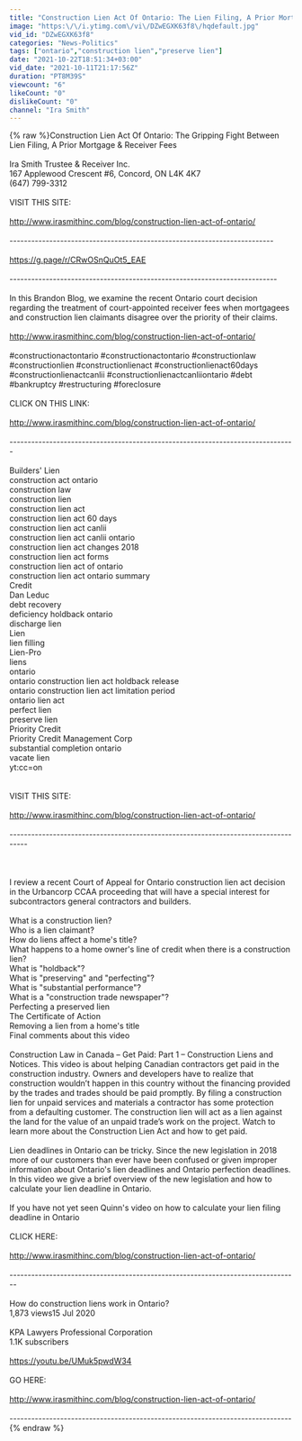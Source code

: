 ```yaml
---
title: "Construction Lien Act Of Ontario: The Lien Filing, A Prior Mortgage & Receiver Fees"
image: "https:\/\/i.ytimg.com\/vi\/DZwEGXK63f8\/hqdefault.jpg"
vid_id: "DZwEGXK63f8"
categories: "News-Politics"
tags: ["ontario","construction lien","preserve lien"]
date: "2021-10-22T18:51:34+03:00"
vid_date: "2021-10-11T21:17:56Z"
duration: "PT8M39S"
viewcount: "6"
likeCount: "0"
dislikeCount: "0"
channel: "Ira Smith"
---
```

{% raw %}Construction Lien Act Of Ontario: The Gripping Fight Between Lien Filing, A Prior Mortgage &amp; Receiver Fees<br /><br />Ira Smith Trustee &amp; Receiver Inc.<br />167 Applewood Crescent #6, Concord, ON L4K 4K7<br />(647) 799-3312<br /><br />VISIT THIS SITE:<br /><br /><a rel="nofollow" target="blank" href="http://www.irasmithinc.com/blog/construction-lien-act-of-ontario/">http://www.irasmithinc.com/blog/construction-lien-act-of-ontario/</a><br /><br />-------------------------------------------------------------------------<br /><br /><a rel="nofollow" target="blank" href="https://g.page/r/CRwOSnQuOt5_EAE">https://g.page/r/CRwOSnQuOt5_EAE</a><br /><br />--------------------------------------------------------------------------<br /><br />In this Brandon Blog, we examine the recent Ontario court decision regarding the treatment of court-appointed receiver fees when mortgagees and construction lien claimants disagree over the priority of their claims.<br /><br /><a rel="nofollow" target="blank" href="http://www.irasmithinc.com/blog/construction-lien-act-of-ontario/">http://www.irasmithinc.com/blog/construction-lien-act-of-ontario/</a><br /><br />#constructionactontario #constructionactontario #constructionlaw #constructionlien #constructionlienact #constructionlienact60days #constructionlienactcanlii #constructionlienactcanliiontario #debt #bankruptcy #restructuring #foreclosure<br /><br />CLICK ON THIS LINK:<br /><br /><a rel="nofollow" target="blank" href="http://www.irasmithinc.com/blog/construction-lien-act-of-ontario/">http://www.irasmithinc.com/blog/construction-lien-act-of-ontario/</a><br /><br />-------------------------------------------------------------------------------<br /><br />Builders' Lien<br />construction act ontario<br />construction law<br />construction lien<br />construction lien act<br />construction lien act 60 days<br />construction lien act canlii<br />construction lien act canlii ontario<br />construction lien act changes 2018<br />construction lien act forms<br />construction lien act of ontario<br />construction lien act ontario summary<br />Credit<br />Dan Leduc<br />debt recovery<br />deficiency holdback ontario<br />discharge lien<br />Lien<br />lien filling<br />Lien-Pro<br />liens<br />ontario<br />ontario construction lien act holdback release<br />ontario construction lien act limitation period<br />ontario lien act<br />perfect lien<br />preserve lien<br />Priority Credit<br />Priority Credit Management Corp<br />substantial completion ontario<br />vacate lien<br />yt:cc=on<br /><br /><br />VISIT THIS SITE:<br /><br /><a rel="nofollow" target="blank" href="http://www.irasmithinc.com/blog/construction-lien-act-of-ontario/">http://www.irasmithinc.com/blog/construction-lien-act-of-ontario/</a><br /><br />-----------------------------------------------------------------------------------<br /><br /><br /><br />I review a recent Court of Appeal for Ontario construction lien act decision in the Urbancorp CCAA proceeding that will have a special interest for subcontractors  general contractors and builders.<br /><br />What is a construction lien?<br />Who is a lien claimant?<br />How do liens affect a home's title?<br />What happens to a home owner's line of credit when there is a construction lien?<br />What is &quot;holdback&quot;?<br />What is &quot;preserving&quot; and &quot;perfecting&quot;?<br />What is &quot;substantial performance&quot;?<br />What is a &quot;construction trade newspaper&quot;?<br />Perfecting a preserved lien<br />The Certificate of Action<br />Removing a lien from a home's title<br />Final comments about this video<br /><br />Construction Law in Canada – Get Paid: Part 1 – Construction Liens and Notices.  This video is about helping Canadian contractors get paid in the construction industry. Owners and developers have to realize that construction wouldn’t happen in this country without the financing provided by the trades and trades should be paid promptly. By filing a construction lien for unpaid services and materials a contractor has some protection from a defaulting customer. The construction lien will act as a lien against the land for the value of an unpaid trade’s work on the project. Watch to learn more about the Construction Lien Act and how to get paid.<br /><br />Lien deadlines in Ontario can be tricky. Since the new legislation in 2018  more of our customers than ever have been confused or given improper information about Ontario's lien deadlines and Ontario perfection deadlines.<br />In this video  we give a brief overview of the new legislation and how to calculate your lien deadline in Ontario.<br /><br />If you have not yet seen Quinn's video on how to calculate your lien filing deadline in Ontario<br /><br />CLICK HERE:<br /><br /><a rel="nofollow" target="blank" href="http://www.irasmithinc.com/blog/construction-lien-act-of-ontario/">http://www.irasmithinc.com/blog/construction-lien-act-of-ontario/</a><br /><br />--------------------------------------------------------------------------------<br /><br />How do construction liens work in Ontario?<br />1,873 views15 Jul 2020<br /><br />KPA Lawyers Professional Corporation<br />1.1K subscribers<br /><br /><a rel="nofollow" target="blank" href="https://youtu.be/UMuk5pwdW34">https://youtu.be/UMuk5pwdW34</a><br /><br />GO HERE:<br /><br /><a rel="nofollow" target="blank" href="http://www.irasmithinc.com/blog/construction-lien-act-of-ontario/">http://www.irasmithinc.com/blog/construction-lien-act-of-ontario/</a><br /><br />------------------------------------------------------------------------------{% endraw %}
